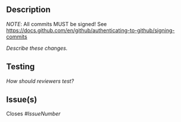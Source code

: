 ## Description

*_NOTE_*: All commits MUST be signed! See https://docs.github.com/en/github/authenticating-to-github/signing-commits

_Describe these changes._

## Testing

_How should reviewers test?_

## Issue(s)

Closes _#IssueNumber_

